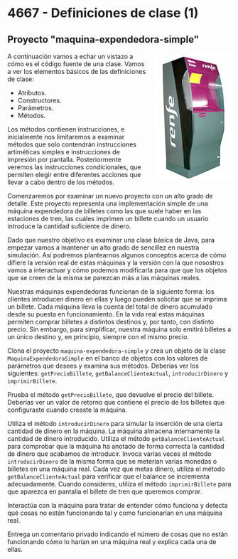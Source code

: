 # 4667 - Definiciones de clase (1)
## Proyecto "maquina-expendedora-simple"

<img align="right" style="margin: 0 0 20px 20px" src="maquina.jpg">

A continuación vamos a echar un vistazo a cómo es el código fuente de una clase. Vamos a ver los elementos básicos de las definiciones de clase: 

* Atributos.
* Constructores.
* Parámetros.
* Métodos. 

Los métodos contienen instrucciones, e inicialmente nos limitaremos a examinar métodos que solo contendrán instrucciones artiméticas simples e instrucciones de impresión por pantalla. Posteriormente veremos las instrucciones condicionales, que permiten elegir entre diferentes acciones que llevar a cabo dentro de los métodos.

Comenzaremos por examinar un nuevo proyecto con un alto grado de detalle. Este proyecto representa una implementación simple de una máquina expendedora de billetes como las que suele haber en las estaciones de tren, las cuáles imprimen un billete cuando un usuario introduce la cantidad suficiente de dinero.

Dado que nuestro objetivo es examinar una clase básica de Java, para empezar vamos a mantener un alto grado de sencillez en nuestra simulación. Así podremos plantearnos algunos conceptos acerca de cómo difiere la versión real de estas máquinas y la versión con la que nosostros vamos a interactuar y cómo podemos modificarla para que que los objetos que se creen de la misma se parezcan más a las máquinas reales.

Nuestras máquinas expendedoras funcionan de la siguiente forma: los clientes introducen dinero en ellas y luego pueden solicitar que se imprima un billete. Cada máquina lleva la cuenta del total de dinero acumulado desde su puesta en funcionamiento. En la vida real estas máquinas permiten comprar billetes a distintos destinos y, por tanto, con distinto precio. Sin embargo, para simplificar, nuestra máquina solo emitirá billetes a un único destino y, en principio, siempre con el mismo precio. 

Clona el proyecto `maquina-expendedora-simple` y crea un objeto de la clase `MaquinaExpendedoraSimple` en el banco de objetos con los valores de parámetros que desees y examina sus métodos. Deberías ver los siguientes: `getPrecioBillete`, `getBalanceClienteActual`, `introducirDinero` y `imprimirBillete`.

Prueba el método `getPrecioBillete`, que devuelve el precio del billete. Deberías ver un valor de retorno que contiene el precio de los billetes que configuraste cuando creaste la máquina. 

Utiliza el método `introducirDinero` para simular la inserción de una cierta cantidad de dinero en la máquina. La máquina almacena internamente la cantidad de dinero introducido. Utiliza el método  `getBalanceClienteActual` para comprobar que la máquina ha anotado de forma correcta la cantidad de dinero que acabamos de introducir. Invoca varias veces el método `introducirDinero` de la misma forma que se meterían varias monedas o billetes en una máquina real. Cada vez que metas dinero, utiliza el método `getBalanceClienteActual` para verificar que el balance se incrementa adecuadamente. Cuando consideres, utiliza el método `imprimirBillete` para que aparezca en pantalla el billete de tren que queremos comprar.

Interactúa con la máquina para tratar de entender cómo funciona y detecta qué cosas no están funcionando tal y como funcionarían en una máquina real.

Entrega un comentario privado indicando el número de cosas que no están funcionando cómo lo harían en una máquina real y explica cada una de ellas.

